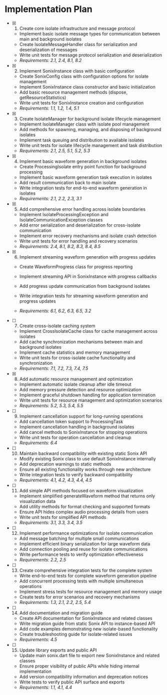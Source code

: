 # Implementation Plan

- [x] 1. Create core isolate infrastructure and message protocol

  - Implement basic isolate message types for communication between main and background isolates
  - Create IsolateMessageHandler class for serialization and deserialization of messages
  - Write unit tests for message protocol serialization and deserialization
  - _Requirements: 2.1, 2.4, 8.1, 8.2_

- [x] 2. Implement SonixInstance class with basic configuration

  - Create SonixConfig class with configuration options for isolate management
  - Implement SonixInstance class constructor and basic initialization
  - Add basic resource management methods (dispose, getResourceStatistics)
  - Write unit tests for SonixInstance creation and configuration
  - _Requirements: 1.1, 1.2, 1.4, 5.1_

- [x] 3. Create IsolateManager for background isolate lifecycle management

  - Implement IsolateManager class with isolate pool management
  - Add methods for spawning, managing, and disposing of background isolates
  - Implement task queuing and distribution to available isolates
  - Write unit tests for isolate lifecycle management and task distribution
  - _Requirements: 2.1, 2.5, 5.1, 5.2, 5.3_

- [x] 4. Implement basic waveform generation in background isolates

  - Create ProcessingIsolate entry point function for background processing
  - Implement basic waveform generation task execution in isolates
  - Add result communication back to main isolate
  - Write integration tests for end-to-end waveform generation in isolates
  - _Requirements: 2.1, 2.2, 2.3, 3.1_

- [x] 5. Add comprehensive error handling across isolate boundaries

  - Implement IsolateProcessingException and IsolateCommunicationException classes
  - Add error serialization and deserialization for cross-isolate communication
  - Implement error recovery mechanisms and isolate crash detection
  - Write unit tests for error handling and recovery scenarios
  - _Requirements: 2.4, 8.1, 8.2, 8.3, 8.4, 8.5_

- [x] 6. Implement streaming waveform generation with progress updates

  - Create WaveformProgress class for progress reporting
  - Implement streaming API in SonixInstance with progress callbacks
  - Add progress update communication from background isolates

  - Write integration tests for streaming waveform generation and progress updates
  - _Requirements: 6.1, 6.2, 6.3, 6.5, 3.2_

- [ ] 7. Create cross-isolate caching system

  - Implement CrossIsolateCache class for cache management across isolates
  - Add cache synchronization mechanisms between main and background isolates
  - Implement cache statistics and memory management
  - Write unit tests for cross-isolate cache functionality and synchronization
  - _Requirements: 7.1, 7.2, 7.3, 7.4, 7.5_

- [x] 8. Add automatic resource management and optimization

  - Implement automatic isolate cleanup after idle timeout
  - Add memory pressure detection and resource optimization
  - Implement graceful shutdown handling for application termination
  - Write unit tests for resource management and optimization scenarios
  - _Requirements: 5.2, 5.3, 5.4, 5.5_

- [ ] 9. Implement cancellation support for long-running operations

  - Add cancellation token support to ProcessingTask
  - Implement cancellation handling in background isolates
  - Add cancel methods to SonixInstance for stopping operations
  - Write unit tests for operation cancellation and cleanup
  - _Requirements: 6.4_

- [ ] 10. Maintain backward compatibility with existing static Sonix API

  - Modify existing Sonix class to use default SonixInstance internally
  - Add deprecation warnings to static methods
  - Ensure all existing functionality works through new architecture
  - Write integration tests to verify backward compatibility
  - _Requirements: 4.1, 4.2, 4.3, 4.4, 4.5_

- [ ] 11. Add simple API methods focused on waveform visualization

  - Implement simplified generateWaveform method that returns only visualization data
  - Add utility methods for format checking and supported formats
  - Ensure API hides complex audio processing details from users
  - Write unit tests for simplified API methods
  - _Requirements: 3.1, 3.3, 3.4, 3.5_

- [ ] 12. Implement performance optimizations for isolate communication

  - Add message batching for multiple small communications
  - Implement efficient binary serialization for large waveform data
  - Add connection pooling and reuse for isolate communications
  - Write performance tests to verify optimization effectiveness
  - _Requirements: 2.2, 2.5_

- [ ] 13. Create comprehensive integration tests for the complete system

  - Write end-to-end tests for complete waveform generation pipeline
  - Add concurrent processing tests with multiple simultaneous operations
  - Implement stress tests for resource management and memory usage
  - Create tests for error scenarios and recovery mechanisms
  - _Requirements: 1.3, 2.1, 2.2, 2.5, 5.4_

- [ ] 14. Add documentation and migration guide

  - Create API documentation for SonixInstance and related classes
  - Write migration guide from static Sonix API to instance-based API
  - Add code examples demonstrating new isolate-based functionality
  - Create troubleshooting guide for isolate-related issues
  - _Requirements: 4.5_

- [ ] 15. Update library exports and public API
  - Update main sonix.dart file to export new SonixInstance and related classes
  - Ensure proper visibility of public APIs while hiding internal implementation
  - Add version compatibility information and deprecation notices
  - Write tests to verify public API surface and exports
  - _Requirements: 1.1, 4.1, 4.4_
